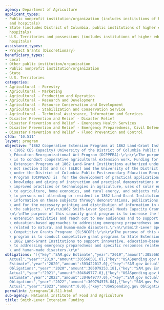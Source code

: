 ```yaml
---
agency: Department of Agriculture
applicant_types:
- Public nonprofit institution/organization (includes institutions of higher education
  and hospitals)
- State (includes District of Columbia, public institutions of higher education and
  hospitals)
- U.S. Territories and possessions (includes institutions of higher education and
  hospitals)
assistance_types:
- Project Grants (Discretionary)
beneficiary_types:
- Local
- Other public institution/organization
- Public nonprofit institution/organization
- State
- U.S. Territories
categories:
- Agricultural - Forestry
- Agricultural - Marketing
- Agricultural - Production and Operation
- Agricultural - Research and Development
- Agricultural - Resource Conservation and Development
- Agricultural - Stabilization and Conservation Service
- Agricultural - Technical Assistance, Information and Services
- Disaster Prevention and Relief - Disaster Relief
- Disaster Prevention and Relief - Emergency Health Services
- Disaster Prevention and Relief - Emergency Preparedness, Civil Defense
- Disaster Prevention and Relief - Flood Prevention and Control
cfda: '10.511'
layout: program
objective: "1862 Cooperative Extension Programs at 1862 Land-Grant Institutions(Smith-Lever)\
  \ (1862 CES Capacity) University of the District of Columbia Public Postsecondary\
  \ Education Reorganizational Act Program (DCPPERA):\r\n\r\nThe purpose of this funding\
  \ is to conduct cooperative agricultural extension work. Funding for the  Cooperative\
  \ Extension Programs at 1862 Land-Grant Institutions authorized under the Smith-Lever\
  \ Act section 3(b) and (c) (SLBC) and the University of the District of Columbia\
  \ under the District of Columbia Public Postsecondary Education Reorganization Act\
  \ Program (DCPPERA) is  for the development of practical applications of research\
  \ knowledge and giving of instruction and practical demonstrations of existing or\
  \ improved practices or technologies in agriculture, uses of solar energy with respect\
  \ to agriculture, home economics, and rural energy, and subjects relating thereto\
  \ to persons not attending or resident in 1862 Land-Grant Institutions, and imparting\
  \ information on those subjects through demonstrations, publications, and otherwise\
  \ and for the necessary printing and distribution of information in connection with\
  \ the subjects. \r\n\r\n1862 Smith-Lever Special Needs Capacity Grants Program (SLSN):\r\
  \n\r\nThe purpose of this capacity grant program is to increase the level of agricultural\
  \ extension activities and reach out to new audiences and to support innovative,\
  \ education-based approaches to addressing emergency preparedness and specific responses\
  \ related to natural and human-made disasters.\r\n\r\nSmith-Lever Special Needs\
  \ Competitive Grants Program: (SLSNCGP):\r\n\r\nThe purpose of this competitive\
  \ program is to conduct competitive grant programs to State Extension Services at\
  \ 1862 Land-Grant Institutions to support innovative, education-based approaches\
  \ to addressing emergency preparedness and specific responses related to natural\
  \ and human-made disasters.\r\n"
obligations: '[{"key":"SAM.gov Estimate","year":"2019","amount":305566581.0},{"key":"SAM.gov
  Actual","year":"2019","amount":305566581.0},{"key":"USASpending.gov Obligations","year":"2019","amount":305103837.0},{"key":"SAM.gov
  Estimate","year":"2020","amount":303422017.0},{"key":"SAM.gov Actual","year":"2020","amount":303422017.0},{"key":"USASpending.gov
  Obligations","year":"2020","amount":305079253.18},{"key":"SAM.gov Estimate","year":"2021","amount":304649777.0},{"key":"SAM.gov
  Actual","year":"2021","amount":304649777.0},{"key":"USASpending.gov Obligations","year":"2021","amount":305211903.74},{"key":"SAM.gov
  Estimate","year":"2022","amount":304649777.0},{"key":"SAM.gov Actual","year":"2022","amount":304649777.0},{"key":"USASpending.gov
  Obligations","year":"2022","amount":309794576.84},{"key":"SAM.gov Estimate","year":"2023","amount":310479756.0},{"key":"SAM.gov
  Actual","year":"2023","amount":0.0},{"key":"USASpending.gov Obligations","year":"2023","amount":314783575.48}]'
permalink: /program/10.511.html
sub-agency: National Institute of Food and Agriculture
title: Smith-Lever Extension Funding
---
```

